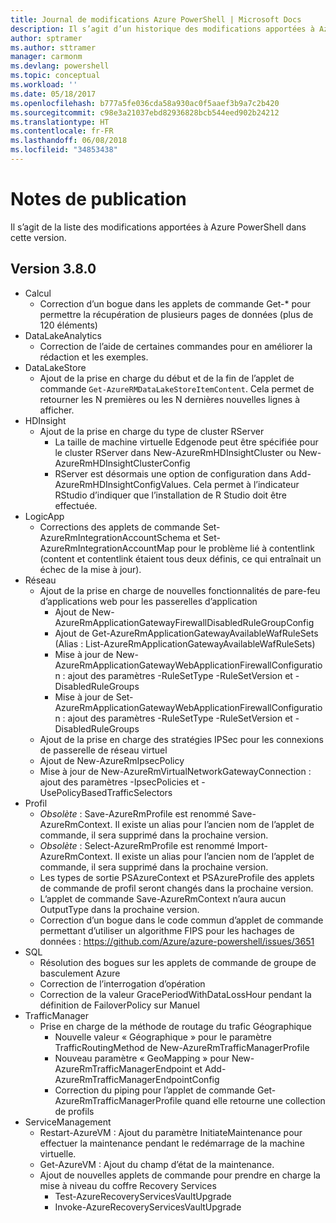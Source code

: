 ```yaml
---
title: Journal de modifications Azure PowerShell | Microsoft Docs
description: Il s’agit d’un historique des modifications apportées à Azure PowerShell dans la dernière version.
author: sptramer
ms.author: sttramer
manager: carmonm
ms.devlang: powershell
ms.topic: conceptual
ms.workload: ''
ms.date: 05/18/2017
ms.openlocfilehash: b777a5fe036cda58a930ac0f5aaef3b9a7c2b420
ms.sourcegitcommit: c98e3a21037ebd82936828bcb544eed902b24212
ms.translationtype: HT
ms.contentlocale: fr-FR
ms.lasthandoff: 06/08/2018
ms.locfileid: "34853438"
---
```

# <a name="release-notes"></a>Notes de publication

Il s’agit de la liste des modifications apportées à Azure PowerShell dans cette version.

## <a name="version-380"></a>Version 3.8.0
* Calcul
  - Correction d’un bogue dans les applets de commande Get-* pour permettre la récupération de plusieurs pages de données (plus de 120 éléments)
* DataLakeAnalytics
  - Correction de l’aide de certaines commandes pour en améliorer la rédaction et les exemples.
* DataLakeStore
  - Ajout de la prise en charge du début et de la fin de l’applet de commande `Get-AzureRMDataLakeStoreItemContent`. Cela permet de retourner les N premières ou les N dernières nouvelles lignes à afficher.
* HDInsight
  - Ajout de la prise en charge du type de cluster RServer
    + La taille de machine virtuelle Edgenode peut être spécifiée pour le cluster RServer dans New-AzureRmHDInsightCluster ou New-AzureRmHDInsightClusterConfig
    + RServer est désormais une option de configuration dans Add-AzureRmHDInsightConfigValues. Cela permet à l’indicateur RStudio d’indiquer que l’installation de R Studio doit être effectuée.
* LogicApp
  - Corrections des applets de commande Set-AzureRmIntegrationAccountSchema et Set-AzureRmIntegrationAccountMap pour le problème lié à contentlink (content et contentlink étaient tous deux définis, ce qui entraînait un échec de la mise à jour).
* Réseau
  - Ajout de la prise en charge de nouvelles fonctionnalités de pare-feu d’applications web pour les passerelles d’application
    + Ajout de New-AzureRmApplicationGatewayFirewallDisabledRuleGroupConfig
    + Ajout de Get-AzureRmApplicationGatewayAvailableWafRuleSets (Alias : List-AzureRmApplicationGatewayAvailableWafRuleSets)
    + Mise à jour de New-AzureRmApplicationGatewayWebApplicationFirewallConfiguration : ajout des paramètres -RuleSetType -RuleSetVersion et -DisabledRuleGroups
    + Mise à jour de Set-AzureRmApplicationGatewayWebApplicationFirewallConfiguration : ajout des paramètres -RuleSetType -RuleSetVersion et -DisabledRuleGroups
  - Ajout de la prise en charge des stratégies IPSec pour les connexions de passerelle de réseau virtuel
  - Ajout de New-AzureRmIpsecPolicy
  - Mise à jour de New-AzureRmVirtualNetworkGatewayConnection : ajout des paramètres -IpsecPolicies et -UsePolicyBasedTrafficSelectors
* Profil
  - *Obsolète* : Save-AzureRmProfile est renommé Save-AzureRmContext. Il existe un alias pour l’ancien nom de l’applet de commande, il sera supprimé dans la prochaine version.
  - *Obsolète* : Select-AzureRmProfile est renommé Import-AzureRmContext. Il existe un alias pour l’ancien nom de l’applet de commande, il sera supprimé dans la prochaine version.
  - Les types de sortie PSAzureContext et PSAzureProfile des applets de commande de profil seront changés dans la prochaine version.
  - L’applet de commande Save-AzureRmContext n’aura aucun OutputType dans la prochaine version.
  - Correction d’un bogue dans le code commun d’applet de commande permettant d’utiliser un algorithme FIPS pour les hachages de données : https://github.com/Azure/azure-powershell/issues/3651
* SQL
  - Résolution des bogues sur les applets de commande de groupe de basculement Azure
  - Correction de l’interrogation d’opération
  - Correction de la valeur GracePeriodWithDataLossHour pendant la définition de FailoverPolicy sur Manuel
* TrafficManager
  - Prise en charge de la méthode de routage du trafic Géographique
    + Nouvelle valeur « Géographique » pour le paramètre TrafficRoutingMethod de New-AzureRmTrafficManagerProfile
    + Nouveau paramètre « GeoMapping » pour New-AzureRmTrafficManagerEndpoint et Add-AzureRmTrafficManagerEndpointConfig
    + Correction du piping pour l’applet de commande Get-AzureRmTrafficManagerProfile quand elle retourne une collection de profils
* ServiceManagement
  - Restart-AzureVM : Ajout du paramètre InitiateMaintenance pour effectuer la maintenance pendant le redémarrage de la machine virtuelle.
  - Get-AzureVM : Ajout du champ d’état de la maintenance.
  - Ajout de nouvelles applets de commande pour prendre en charge la mise à niveau du coffre Recovery Services
    + Test-AzureRecoveryServicesVaultUpgrade
    + Invoke-AzureRecoveryServicesVaultUpgrade
